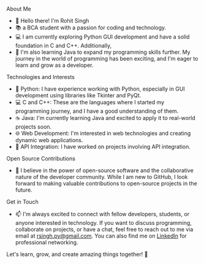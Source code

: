 
<!---
RohitSingh-04/RohitSingh-04 is a ✨ special ✨ repository because its `README.md` (this file) appears on your GitHub profile.
You can click the Preview link to take a look at your changes.
--->

About Me
- 👋 Hello there! I'm Rohit Singh
- 📚 a BCA student with a passion for coding and technology.
- 💻 I am currently exploring Python GUI development and have a solid foundation in C and C++. Additionally,  
- 👀 I'm also learning Java to expand my programming skills further. My journey in the world of programming has been exciting, and I'm eager to learn and grow as a developer.

Technologies and Interests
- 🐍 Python: I have experience working with Python, especially in GUI development using libraries like Tkinter and PyQt.
- 💻 C and C++: These are the languages where I started my programming journey, and I have a good understanding of them.
- ☕ Java: I'm currently learning Java and excited to apply it to real-world projects soon.
- 🌐 Web Development: I'm interested in web technologies and creating dynamic web applications.
- 🤖 API Integration: I have worked on projects involving API integration.

Open Source Contributions
- 💞️ I believe in the power of open-source software and the collaborative nature of the developer community. While I am new to GitHub, I look forward to making valuable contributions to open-source projects in the future.

Get in Touch
- 📫 I'm always excited to connect with fellow developers, students, or anyone interested in technology. If you want to discuss programming, collaborate on projects, or have a chat, feel free to reach out to me via email at rsingh.py@gmail.com. You can also find me on <a href="https://www.linkedin.com/in/rohit-singh-a59407274">LinkedIn</a> for professional networking.

Let's learn, grow, and create amazing things together! 🚀
